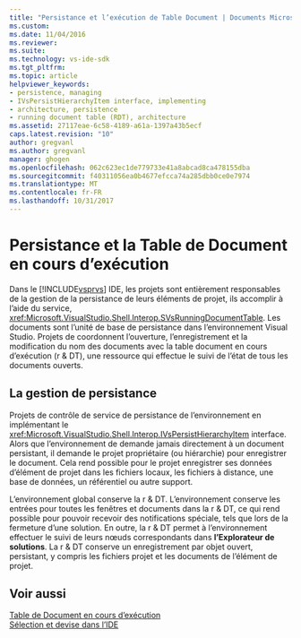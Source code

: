 ```yaml
---
title: "Persistance et l’exécution de Table Document | Documents Microsoft"
ms.custom: 
ms.date: 11/04/2016
ms.reviewer: 
ms.suite: 
ms.technology: vs-ide-sdk
ms.tgt_pltfrm: 
ms.topic: article
helpviewer_keywords:
- persistence, managing
- IVsPersistHierarchyItem interface, implementing
- architecture, persistence
- running document table (RDT), architecture
ms.assetid: 27117eae-6c58-4189-a61a-1397a43b5ecf
caps.latest.revision: "10"
author: gregvanl
ms.author: gregvanl
manager: ghogen
ms.openlocfilehash: 062c623ec1de779733e41a8abcad8ca478155dba
ms.sourcegitcommit: f40311056ea0b4677efcca74a285dbb0ce0e7974
ms.translationtype: MT
ms.contentlocale: fr-FR
ms.lasthandoff: 10/31/2017
---
```

# <a name="persistence-and-the-running-document-table"></a>Persistance et la Table de Document en cours d’exécution
Dans le [!INCLUDE[vsprvs](../../code-quality/includes/vsprvs_md.md)] IDE, les projets sont entièrement responsables de la gestion de la persistance de leurs éléments de projet, ils accomplir à l’aide du service, <xref:Microsoft.VisualStudio.Shell.Interop.SVsRunningDocumentTable>. Les documents sont l’unité de base de persistance dans l’environnement Visual Studio. Projets de coordonnent l’ouverture, l’enregistrement et la modification du nom des documents avec la table document en cours d’exécution (r & DT), une ressource qui effectue le suivi de l’état de tous les documents ouverts.  
  
## <a name="managing-persistence"></a>La gestion de persistance  
 Projets de contrôle de service de persistance de l’environnement en implémentant le <xref:Microsoft.VisualStudio.Shell.Interop.IVsPersistHierarchyItem> interface. Alors que l’environnement de demande jamais directement à un document persistant, il demande le projet propriétaire (ou hiérarchie) pour enregistrer le document. Cela rend possible pour le projet enregistrer ses données d’élément de projet dans les fichiers locaux, les fichiers à distance, une base de données, un référentiel ou autre support.  
  
 L’environnement global conserve la r & DT. L’environnement conserve les entrées pour toutes les fenêtres et documents dans la r & DT, ce qui rend possible pour pouvoir recevoir des notifications spéciale, tels que lors de la fermeture d’une solution. En outre, la r & DT permet à l’environnement effectuer le suivi de leurs nœuds correspondants dans **l’Explorateur de solutions**. La r & DT conserve un enregistrement par objet ouvert, persistant, y compris les fichiers projet et les documents de l’élément de projet.  
  
## <a name="see-also"></a>Voir aussi  
 [Table de Document en cours d’exécution](../../extensibility/internals/running-document-table.md)   
 [Sélection et devise dans l’IDE](../../extensibility/internals/selection-and-currency-in-the-ide.md)